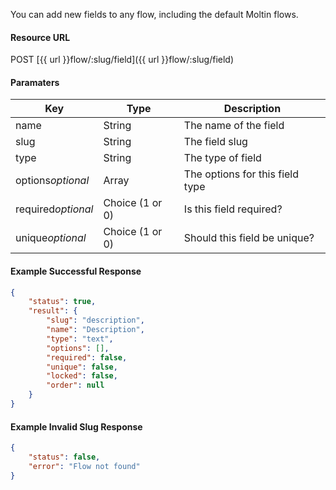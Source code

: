 <!--
@title Assign new field to a flow
@author Moltin Ltd
@description Assign a new field to a flow
@order 17.3

@sidebar 1
@family Flow Field
@rate No
@auth Yes
@format JSON
@http POST
@version beta
-->
You can add new fields to any flow, including the default Moltin flows.

#### Resource URL
POST [{{ url }}flow/:slug/field]({{ url }}flow/:slug/field)

#### Paramaters
Key | Type | Description
--- | ---- | -----------
name | String | The name of the field
slug | String | The field slug
type | String | The type of field
options*optional* | Array | The options for this field type
required*optional* | Choice (1 or 0) | Is this field required?
unique*optional* | Choice (1 or 0) | Should this field be unique?

<!--code-->
#### Example Successful Response
``` json
{
    "status": true,
    "result": {
        "slug": "description",
        "name": "Description",
        "type": "text",
        "options": [],
        "required": false,
        "unique": false,
        "locked": false,
        "order": null
    }
}
```

#### Example Invalid Slug Response
``` json
{
    "status": false,
    "error": "Flow not found"
}
```
<!--/code-->